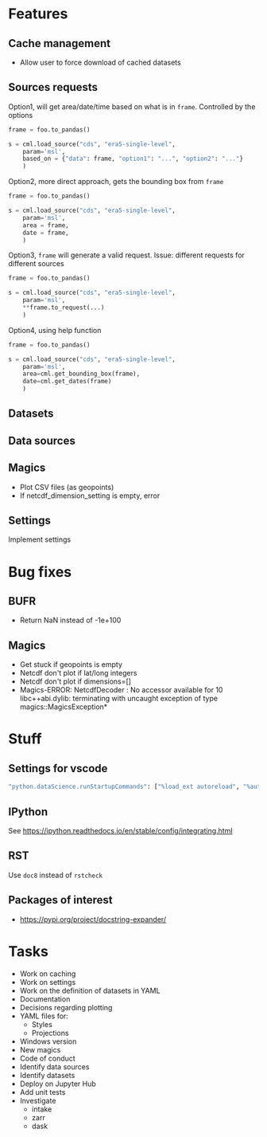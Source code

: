 
# Features

## Cache management

- Allow user to force download of cached datasets

## Sources requests

Option1, will get area/date/time based on what is in `frame`. Controlled by the
options

```python
frame = foo.to_pandas()

s = cml.load_source("cds", "era5-single-level",
    param='msl',
    based_on = {"data": frame, "option1": "...", "option2": "..."}
    )
```

Option2, more direct approach, gets the bounding box from `frame`

```python
frame = foo.to_pandas()

s = cml.load_source("cds", "era5-single-level",
    param='msl',
    area = frame,
    date = frame,
    )
```

Option3, `frame` will generate a valid request. Issue: different requests for different sources

```python
frame = foo.to_pandas()

s = cml.load_source("cds", "era5-single-level",
    param='msl',
    **frame.to_request(...)
    )
```

Option4, using help function

```python
frame = foo.to_pandas()

s = cml.load_source("cds", "era5-single-level",
    param='msl',
    area=cml.get_bounding_box(frame),
    date=cml.get_dates(frame)
    )
```

## Datasets

## Data sources

## Magics

- Plot CSV files (as geopoints)
- If netcdf_dimension_setting is empty, error

## Settings

Implement settings

# Bug fixes

## BUFR

- Return NaN instead of -1e+100

## Magics

- Get stuck if geopoints is empty
- Netcdf don't plot if lat/long integers
- Netcdf don't plot if dimensions=[]
- Magics-ERROR: NetcdfDecoder : No accessor available for 10
libc++abi.dylib: terminating with uncaught exception of type magics::MagicsException*

# Stuff

## Settings for vscode

```bash
"python.dataScience.runStartupCommands": ["%load_ext autoreload", "%autoreload 2"]
```

## IPython

See <https://ipython.readthedocs.io/en/stable/config/integrating.html>

## RST

Use `doc8` instead of `rstcheck`

## Packages of interest

- <https://pypi.org/project/docstring-expander/>


# Tasks

- Work on caching
- Work on settings
- Work on the definition of datasets in YAML
- Documentation
- Decisions regarding plotting
- YAML files for:
  - Styles
  - Projections
- Windows version
- New magics
- Code of conduct
- Identify data sources
- Identify datasets
- Deploy on Jupyter Hub
- Add unit tests
- Investigate
  - intake
  - zarr
  - dask
